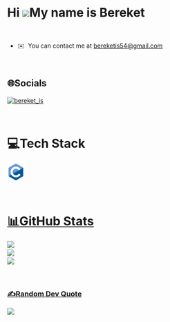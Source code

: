 
Hi ![](https://user-images.githubusercontent.com/18350557/176309783-0785949b-9127-417c-8b55-ab5a4333674e.gif)My name is Bereket
======================================================================================================================================

<br/>

* ✉️  You can contact me at [bereketis54@gmail.com](mailto:bereketis54@gmail.com)

<br/>

## 🌐Socials
<p align="left">


<a href="https://instagram.com/bereket_is" target="blank"><img align="center" src="https://raw.githubusercontent.com/rahuldkjain/github-profile-readme-generator/master/src/images/icons/Social/instagram.svg" alt="bereket_is" height="30" width="40" /></a>
</p>

<br/>

# 💻Tech Stack
 <p> <a href="https://www.cprogramming.com/" target="_blank" rel="noreferrer"> <img src="https://raw.githubusercontent.com/devicons/devicon/master/icons/c/c-original.svg" alt="c" width="40" height="40"/> </p>

<br/>

# 📊GitHub Stats
![](https://github-readme-stats.vercel.app/api?username=bereketis72&theme=radical&hide_border=true&include_all_commits=false&count_private=true)
<br/>
![](https://github-readme-streak-stats.herokuapp.com/?user=bereketis72&theme=radical&hide_border=true)
<br/>
![](https://github-readme-stats.vercel.app/api/top-langs/?username=bereketis72&theme=radical&hide_border=true&include_all_commits=false&count_private=true&layout=compact)

<br/>

### ✍️Random Dev Quote
![](https://quotes-github-readme.vercel.app/api?type=vetical&theme=light)
